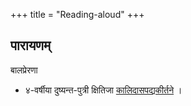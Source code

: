 +++
title = "Reading-aloud"
+++

## पारायणम्
बालप्रेरणा

- ४-वर्षीया दुष्यन्त-पुत्री क्षितिजा [कालिदासपद्यकीर्तने](https://www.linkedin.com/posts/dushyanth-sridhar-a1a1208_gurupurnima2022-ugcPost-6952891688960876544-fSOy) । 
